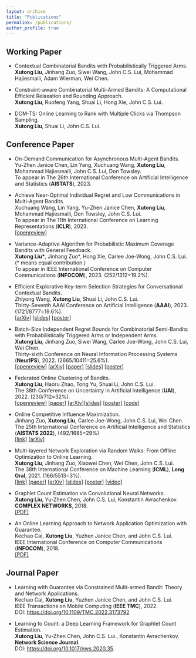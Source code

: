 ```yaml
---
layout: archive
title: "Publications"
permalink: /publications/
author_profile: true
---
```


Working Paper
------

- Contextual Combinatorial Bandits with Probabilistically Triggered Arms.<br>
**Xutong Liu**, Jinhang Zuo, Siwei Wang, John C.S. Lui, Mohammad Hajiesmaili, Adam Wierman, Wei Chen.<br>

- Constraint-aware Combinatorial Multi-Armed Bandits: A Computational Efficient Relaxation and Rounding Approach.<br>
**Xutong Liu**, Ruofeng Yang, Shuai Li, Hong Xie, John C.S. Lui.

- DCM-TS: Online Learning to Rank with Multiple Clicks via Thompson Sampling.<br>
**Xutong Liu**, Shuai Li, John C.S. Lui.

Conference Paper
------

- On-Demand Communication for Asynchronous Multi-Agent Bandits.<br>
Yu-Zhen Janice Chen, Lin Yang, Xuchuang Wang, **Xutong Liu**, Mohammad Hajiesmaili, John C.S. Lui, Don Towsley.<br>
To appear in The 26th International Conference on Artificial Intelligence and Statistics (**AISTATS**), 2023.<br>


- Achieve Near-Optimal Individual Regret and Low Communications in Multi-Agent Bandits.<br>
Xuchuang Wang, Lin Yang, Yu-Zhen Janice Chen, **Xutong Liu**, Mohammad Hajiesmaili, Don Towsley, John C.S. Lui.<br>
To appear in The 11th International Conference on Learning Representations (**ICLR**), 2023.<br>
[[openreview]](https://openreview.net/forum?id=QTXKTXJKIh)

- Variance-Adaptive Algorithm for Probabilistic Maximum Coverage Bandits with General Feedback.<br>
**Xutong Liu\***, Jinhang Zuo\*, Hong Xie, Carlee Joe-Wong, John C.S. Lui. (\* means equal contribution.)<br>
To appear in IEEE International Conference on Computer Communications (**INFOCOM**), 2023. (252/1312=19.2%).<br>


- Efficient Explorative Key-term Selection Strategies for Conversational Contextual Bandits.<br>
Zhiyong Wang, **Xutong Liu**, Shuai Li, John C.S. Lui.<br>
Thirty-Seventh AAAI Conference on Artificial Intelligence (**AAAI**), 2023. (1721/8777=19.6%).<br>
[[arXiv]](https://arxiv.org/abs/2303.00315)
[[slides]](https://mycuhk-my.sharepoint.com/:b:/g/personal/1155098137_link_cuhk_edu_hk/Eclt0Jj9CTZNgo7Z3NKtnN8Bquz6_rEy9D5mefsg26JdGQ?e=byKehg)
[[poster]](https://mycuhk-my.sharepoint.com/:b:/g/personal/1155098137_link_cuhk_edu_hk/ERXzE9KnBWxKk1S5hZYaT5IBrnt5_0RS31sQNgHMoQkeqA?e=f3Edfn)

- Batch-Size Independent Regret Bounds for Combinatorial Semi-Bandits with Probabilistically Triggered Arms or Independent Arms.<br>
**Xutong Liu**, Jinhang Zuo, Siwei Wang, Carlee Joe-Wong, John C.S. Lui, Wei Chen.<br>
Thirty-sixth Conference on Neural Information Processing Systems (**NeurIPS**), 2022. (2665/10411=25.6%).<br>
[[openreview]](https://openreview.net/forum?id=6hzH8pohyPY&referrer=%5Bthe%20profile%20of%20Xutong%20Liu%5D(%2Fprofile%3Fid%3D~Xutong_Liu1))
[[arXiv]](https://arxiv.org/abs/2208.14837) 
[[paper]](https://mycuhk-my.sharepoint.com/:b:/g/personal/1155098137_link_cuhk_edu_hk/EZRAy5Hb_7hPsyNqu3riOuYByO02k5YCv3Ygy8EMIFrOyA?e=cugQLE)
[[slides]](https://mycuhk-my.sharepoint.com/:b:/g/personal/1155098137_link_cuhk_edu_hk/Ean0PkfNnwNDg23cGZNLoRkBWF5kXd0zThviP_QsJQStIQ?e=bdMohQ)
[[poster]](https://mycuhk-my.sharepoint.com/:b:/g/personal/1155098137_link_cuhk_edu_hk/EQxJVhpK0b5HhL7myGALkFQBfatSRtDhZJ7qfoAVsnrs3w?e=SjAuDS)


- Federated Online Clustering of Bandits.<br>
**Xutong Liu**, Haoru Zhao, Tong Yu, Shuai Li, John C.S. Lui.<br>
The 38th Conference on Uncertainty in Artificial Intelligence (**UAI**), 2022. (230/712=32%).<br>
[[openreview]](https://openreview.net/forum?id=rKUgiU8iqeq)
[[paper]](https://mycuhk-my.sharepoint.com/:b:/g/personal/1155098137_link_cuhk_edu_hk/EauadOh7FsZAoE_tutVVmJEBio97Me5QChl-SmYUnGeLWw?e=7eKVyI)
[[arXiv]](https://arxiv.org/abs/2208.14865)[[slides]](https://mycuhk-my.sharepoint.com/:b:/g/personal/1155098137_link_cuhk_edu_hk/ERAW3_6n1BBJnVglYqu92E0BhU0tZfCczwvrJjUZdLqn5Q?e=XIa6Lq) 
[[poster]](https://mycuhk-my.sharepoint.com/:b:/g/personal/1155098137_link_cuhk_edu_hk/EVCWIpmaXrdKg5q8U7XcD0UBcsH65ueCag_U-grR58PCgA?e=d0i4Yx) 
[[code]](https://github.com/ZhaoHaoRu/Federated-Clustering-of-Bandits)

- Online Competitive Influence Maximization. <br>
Jinhang Zuo, **Xutong Liu**, Carlee Joe-Wong, John C.S. Lui, Wei Chen. <br>
The 25th International Conference on Artificial Intelligence and Statistics (**AISTATS 2022**), (492/1685=29%)<br>
[[link]](https://proceedings.mlr.press/v151/zuo22a.html) 
[[arXiv]](https://arxiv.org/abs/2006.13411) 

- Multi-layered Network Exploration via Random Walks: From Offline Optimization to Online Learning.<br>
**Xutong Liu**, Jinhang Zuo, Xiaowei Chen, Wei Chen, John C.S. Lui. <br>
The 38th International Conference on Machine Learning (**ICML**), **Long Oral**, 2021. (166/5513=3%).<br>
[[link]](http://proceedings.mlr.press/v139/liu21ae.html)
[[paper]](https://mycuhk-my.sharepoint.com/:b:/g/personal/1155098137_link_cuhk_edu_hk/EdwTW-6sVO5HoWYDrbrS8m4BPahbSqgrr7DPLYlVCTpGdQ?e=x24PYU) 
[[arXiv]](https://arxiv.org/abs/2106.05065)
[[slides]](https://mycuhk-my.sharepoint.com/:b:/g/personal/1155098137_link_cuhk_edu_hk/ET5VkPfqnzNIv1gkK_N84BEBiwnM_yX_dE2tNzKCVkHMUg?e=2mNdjK) [[poster]](https://mycuhk-my.sharepoint.com/:b:/g/personal/1155098137_link_cuhk_edu_hk/Eai2eAbPtk9JpMWqK6CPDMgBIaUqn5933gxZ1wkSVtivIQ?e=tQQ3WI) 
[[video]](https://icml.cc/virtual/2021/session/12068#sl-video-8750) 


- Graphlet Count Estimation via Convolutional Neural Networks. <br>
**Xutong Liu**, Yu-Zhen Chen, John C.S. Lui, Konstantin Avrachenkov.<br>
**COMPLEX NETWORKS**, 2018. <br>
[[PDF]](https://hal.inria.fr/hal-01936850/file/camera-ready.pdf)

- An Online Learning Approach to Network Application Optimization with Guarantee.<br> 
Kechao Cai, **Xutong Liu**, Yuzhen Janice Chen, and John C.S. Lui. <br>
IEEE International Conference on Computer Communications (**INFOCOM**), 2018. <br>
[[PDF]](http://appsrv.cse.cuhk.edu.hk/~liuxt/lmg-infocom-18.pdf)

Journal Paper
------
- Learning with Guarantee via Constrained Multi-armed Bandit: Theory and Network Applications.<br>
Kechao Cai, **Xutong Liu**, Yuzhen Janice Chen, and John C.S. Lui. <br>
IEEE Transactions on Mobile Computing (**IEEE TMC**), 2022.<br>
DOI: https://doi.org/10.1109/TMC.2022.3173792

- Learning to Count: a Deep Learning Framework for Graphlet Count Estimation.<br> 
**Xutong Liu**, Yu-Zhen Chen, John C.S. Lui., Konstantin Avrachenkov.<br>
**Network Science Journal**.<br>
DOI: https://doi.org/10.1017/nws.2020.35.
